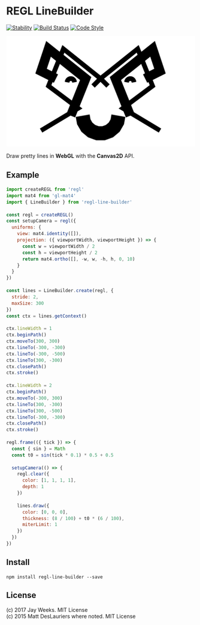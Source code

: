 # REGL LineBuilder

[![Stability][stability-image]][stability-url]
[![Build Status][travis-image]][travis-url]
[![Code Style][style-image]][style-url]

[![Pretty Face](./assets/images/pretty-face.png)](./examples/basic.js)

Draw pretty lines in **WebGL** with the **Canvas2D** API.

## Example

```javascript
import createREGL from 'regl'
import mat4 from 'gl-mat4'
import { LineBuilder } from 'regl-line-builder'

const regl = createREGL()
const setupCamera = regl({
  uniforms: {
    view: mat4.identity([]),
    projection: ({ viewportWidth, viewportHeight }) => {
      const w = viewportWidth / 2
      const h = viewportHeight / 2
      return mat4.ortho([], -w, w, -h, h, 0, 10)
    }
  }
})

const lines = LineBuilder.create(regl, {
  stride: 2,
  maxSize: 300
})
const ctx = lines.getContext()

ctx.lineWidth = 1
ctx.beginPath()
ctx.moveTo(300, 300)
ctx.lineTo(-300, -300)
ctx.lineTo(-300, -500)
ctx.lineTo(300, -300)
ctx.closePath()
ctx.stroke()

ctx.lineWidth = 2
ctx.beginPath()
ctx.moveTo(-300, 300)
ctx.lineTo(300, -300)
ctx.lineTo(300, -500)
ctx.lineTo(-300, -300)
ctx.closePath()
ctx.stroke()

regl.frame(({ tick }) => {
  const { sin } = Math
  const t0 = sin(tick * 0.1) * 0.5 + 0.5

  setupCamera(() => {
    regl.clear({
      color: [1, 1, 1, 1],
      depth: 1
    })

    lines.draw({
      color: [0, 0, 0],
      thickness: (8 / 100) + t0 * (6 / 100),
      miterLimit: 1
    })
  })
})

```

## Install

```
npm install regl-line-builder --save
```

## License
(c) 2017 Jay Weeks. MIT License  
(c) 2015 Matt DesLauriers where noted. MIT License

[stability-url]: https://nodejs.org/api/documentation.html#documentation_stability_index
[stability-image]: https://img.shields.io/badge/stability-experimental-orange.svg?style=flat-square
[travis-url]: https://travis-ci.org/jpweeks/regl-line-builder
[travis-image]: https://img.shields.io/travis/jpweeks/regl-line-builder/master.svg?style=flat-square
[style-url]: https://standardjs.com
[style-image]: https://img.shields.io/badge/code%20style-standard-brightgreen.svg?style=flat-square
